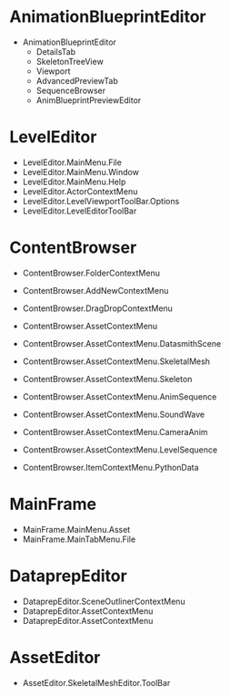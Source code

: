 # AnimationBlueprintEditor

- AnimationBlueprintEditor
  - DetailsTab
  - SkeletonTreeView
  - Viewport
  - AdvancedPreviewTab
  - SequenceBrowser
  - AnimBlueprintPreviewEditor

# LevelEditor

- LevelEditor.MainMenu.File
- LevelEditor.MainMenu.Window
- LevelEditor.MainMenu.Help
- LevelEditor.ActorContextMenu
- LevelEditor.LevelViewportToolBar.Options
- LevelEditor.LevelEditorToolBar

# ContentBrowser

- ContentBrowser.FolderContextMenu
- ContentBrowser.AddNewContextMenu
- ContentBrowser.DragDropContextMenu

- ContentBrowser.AssetContextMenu
- ContentBrowser.AssetContextMenu.DatasmithScene
- ContentBrowser.AssetContextMenu.SkeletalMesh
- ContentBrowser.AssetContextMenu.Skeleton
- ContentBrowser.AssetContextMenu.AnimSequence
- ContentBrowser.AssetContextMenu.SoundWave
- ContentBrowser.AssetContextMenu.CameraAnim
- ContentBrowser.AssetContextMenu.LevelSequence


- ContentBrowser.ItemContextMenu.PythonData

# MainFrame

- MainFrame.MainMenu.Asset
- MainFrame.MainTabMenu.File

# DataprepEditor

- DataprepEditor.SceneOutlinerContextMenu
- DataprepEditor.AssetContextMenu
- DataprepEditor.AssetContextMenu

# AssetEditor
- AssetEditor.SkeletalMeshEditor.ToolBar
